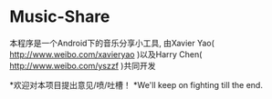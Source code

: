Music-Share
=============
本程序是一个Android下的音乐分享小工具, 由Xavier Yao( http://www.weibo.com/xavieryao )以及Harry Chen( http://www.weibo.com/yszzf )共同开发

*欢迎对本项目提出意见/喷/吐槽！
*We'll keep on fighting till the end.
